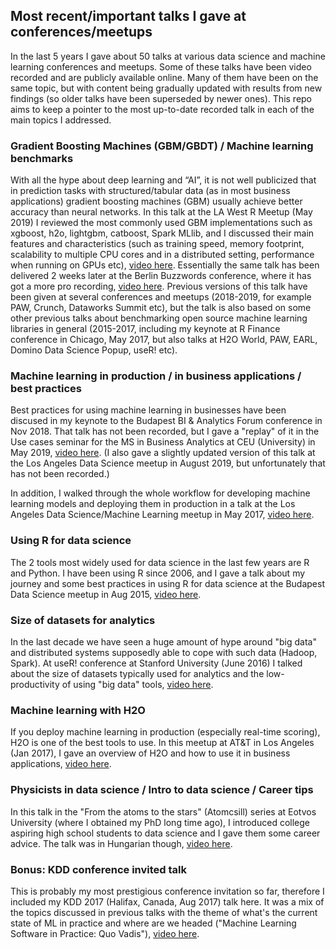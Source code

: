 ## Most recent/important talks I gave at conferences/meetups

In the last 5 years I gave about 50 talks at various data science and machine learning conferences and meetups. Some of these talks have been video recorded and are publicly available online. Many of them have been on the same topic, but with content being gradually updated with results from new findings (so older talks have been superseded by newer ones). This repo aims to keep a pointer to the most up-to-date recorded talk in each of the main topics I addressed. 


### Gradient Boosting Machines (GBM/GBDT) / Machine learning benchmarks

With all the hype about deep learning and “AI”, it is not well publicized that in prediction tasks with structured/tabular data (as in most business applications) gradient boosting machines (GBM) usually achieve better accuracy than neural networks. In this talk at the LA West R Meetup (May 2019) I reviewed the most commonly used GBM implementations such as xgboost, h2o, lightgbm, catboost, Spark MLlib, and I discussed their main features and characteristics (such as training speed, memory footprint, scalability to multiple CPU cores and in a distributed setting, performance when running on GPUs etc), 
[video here](https://www.youtube.com/watch?v=HMpI4-LB7UA#t=4m5s).
Essentially the same talk has been delivered 2 weeks later at the Berlin Buzzwords conference, where it has got a more pro recording, [video here](https://www.youtube.com/watch?v=qjuizRba3ZQ&list=PLq-odUc2x7i9-bGb8F8ytYBfCAzcmpaUe&index=31).
Previous versions of this talk have been given at several conferences and meetups (2018-2019, for example PAW, Crunch, Dataworks Summit etc), but the talk is also based on some other previous talks about benchmarking open source machine learning libraries in general (2015-2017, including my keynote at R Finance conference in Chicago, May 2017, but also talks at H2O World, PAW, EARL, Domino Data Science Popup, useR! etc).


### Machine learning in production / in business applications / best practices

Best practices for using machine learning in businesses have been discused in my keynote to the Budapest BI & Analytics Forum conference in Nov 2018. That talk has not been recorded, but I gave a "replay" of it in the Use cases seminar for the MS in Business Analytics at CEU (University) in May 2019, 
[video here](https://www.youtube.com/watch?v=HSr1CpZdOXU&t=36m58s). (I also gave a slightly updated version of this
talk at the Los Angeles Data Science meetup in August 2019, but unfortunately that has not been recorded.)

In addition, I walked through the whole workflow for developing machine learning models and deploying them in production in a talk at the Los Angeles Data Science/Machine Learning meetup in May 2017, 
[video here](https://www.youtube.com/watch?v=2BTl2maXvFk&t=17m15s).


### Using R for data science

The 2 tools most widely used for data science in the last few years are R and Python. I have been using R since 2006, and I gave a talk about my journey and some best practices in using R for data science at the Budapest Data Science meetup in Aug 2015, 
[video here](https://www.youtube.com/watch?v=F-7in6Lzdqw#t=1m30s).


### Size of datasets for analytics

In the last decade we have seen a huge amount of hype around "big data" and distributed systems supposedly able to cope with such data (Hadoop, Spark). At useR! conference at Stanford University (June 2016) I talked about the size of datasets typically used for analytics and the low-productivity of using "big data" tools, [video here](https://channel9.msdn.com/Events/useR-international-R-User-conference/useR2016/Size-of-Datasets-for-Analytics-and-Implications-for-R). 


### Machine learning with H2O

If you deploy machine learning in production (especially real-time scoring), H2O is one of the best tools to use. In this meetup at AT&T in Los Angeles (Jan 2017), I gave an overview of H2O and how to use it in business applications, 
[video here](https://www.youtube.com/watch?v=H2O-QoKErDQ).


### Physicists in data science / Intro to data science / Career tips

In this talk in the "From the atoms to the stars" (Atomcsill) series at Eotvos University (where I obtained my PhD long time ago), I introduced college aspiring high school students to data science and I gave them some career advice. The talk was in Hungarian though, [video here](https://www.youtube.com/watch?v=-GU9YzNuOaY).


### Bonus: KDD conference invited talk

This is probably my most prestigious conference invitation so far, therefore I included my KDD 2017 (Halifax, Canada, Aug 2017) talk here. It was a mix of the topics discussed in previous talks with the theme of what's the current state of ML in practice and where are we headed ("Machine Learning Software in Practice: Quo Vadis"), 
[video here](https://www.youtube.com/watch?v=8wyOwUNw7D8).


